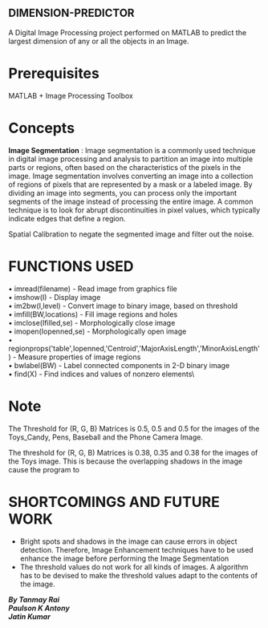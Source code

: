 ## DIMENSION-PREDICTOR
A Digital Image Processing project performed on MATLAB to predict the largest dimension of any or all the objects in an Image.

# Prerequisites
MATLAB + Image Processing Toolbox

# Concepts
**Image Segmentation** : Image segmentation is a commonly used technique in digital image processing and analysis to partition an image into multiple parts or regions, often based on the characteristics of the pixels in the image. Image segmentation involves converting an image into a collection of regions of pixels that are represented by a mask or a labeled image. By dividing an image into segments, you can process only the important segments of the image instead of processing the entire image. 
A common technique is to look for abrupt discontinuities in pixel values, which typically indicate edges that define a region. 

Spatial Calibration to negate the segmented image and filter out the noise.

# FUNCTIONS USED

•	imread(filename) - Read image from graphics file\
•	imshow(I) - Display image\
•	im2bw(I,level) - Convert image to binary image, based on threshold\
•	imfill(BW,locations) - Fill image regions and holes\
•	imclose(Ifilled,se) - Morphologically close image\
•	imopen(Iopenned,se) -  Morphologically open image\
•	regionprops('table',Iopenned,'Centroid','MajorAxisLength','MinorAxisLength') - Measure properties of image regions\
•	bwlabel(BW) - Label connected components in 2-D binary image\
•	find(X) - Find indices and values of nonzero elements\

# Note

The Threshold for (R, G, B) Matrices is 0.5, 0.5 and 0.5 for the images of the Toys_Candy, Pens, Baseball and the Phone Camera Image.

The threshold for (R, G, B) Matrices is 0.38, 0.35 and 0.38 for the images of the Toys image. This is because the overlapping shadows in the image cause the program to 

# SHORTCOMINGS AND FUTURE WORK

-	Bright spots and shadows in the image can cause errors in object detection. Therefore, Image Enhancement techniques have to be used enhance the image before performing the Image Segmentation
-	The threshold values do not work for all kinds of images. A algorithm has to be devised to make the threshold values adapt to the contents of the image.  

**_By Tanmay Rai_**\
**_Paulson K Antony_**\
**_Jatin Kumar_**
